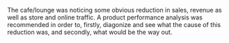 The cafe/lounge was noticing some obvious reduction in sales, revenue as well as store and online traffic. A product performance analysis was recommended in order to, firstly, diagonize and see what the cause of this reduction was, and secondly, what would be the way out.
